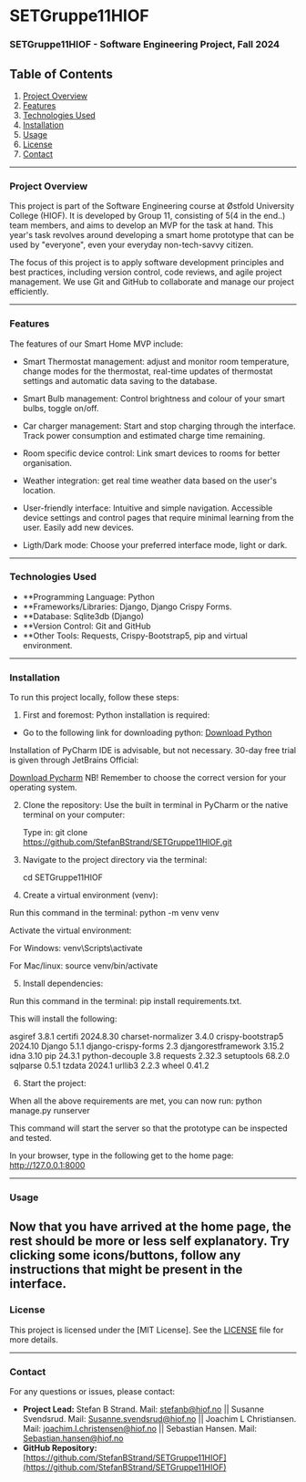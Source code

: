 # SETGruppe11HIOF

### **SETGruppe11HIOF - Software Engineering Project, Fall 2024**

## **Table of Contents**

1. [Project Overview](#project-overview)
2. [Features](#features)
3. [Technologies Used](#technologies-used)
4. [Installation](#installation)
5. [Usage](#usage)
6. [License](#license)
7. [Contact](#contact)

---

### **Project Overview**

This project is part of the Software Engineering course at Østfold University College (HIOF). It is developed by Group 11, consisting of 5(4 in the end..) team members, and aims to develop an MVP for the task at hand. This year's task revolves around developing a smart home prototype that can be used by "everyone", even your everyday non-tech-savvy citizen.

The focus of this project is to apply software development principles and best practices, including version control, code reviews, and agile project management. We use Git and GitHub to collaborate and manage our project efficiently.

---

### **Features**

The features of our Smart Home MVP include: 

- Smart Thermostat management: adjust and monitor room temperature, change modes for the thermostat, real-time updates of thermostat settings and automatic data saving to the database. 

- Smart Bulb management: Control brightness and colour of your smart bulbs, toggle on/off. 

- Car charger management: Start and stop charging through the interface. Track power consumption and estimated charge time remaining.

- Room specific device control: Link smart devices to rooms for better organisation. 

- Weather integration: get real time weather data based on the user's location. 

- User-friendly interface: Intuitive and simple navigation. Accessible device settings and control pages that require minimal learning from the user. Easily add new devices. 

- Ligth/Dark mode: Choose your preferred interface mode, light or dark. 


---

### **Technologies Used**

- **Programming Language: Python
- **Frameworks/Libraries: Django, Django Crispy Forms. 
- **Database: Sqlite3db (Django)
- **Version Control: Git and GitHub
- **Other Tools: Requests, Crispy-Bootstrap5, pip and virtual environment. 

---

### **Installation**

To run this project locally, follow these steps:

1. First and foremost: Python installation is required:  

- Go to the following link for downloading python: [Download Python](https://www.python.org/downloads)

 Installation of PyCharm IDE is advisable, but not necessary. 30-day free trial is given through JetBrains Official: 

[Download Pycharm](https://www.jetbrains.com/pycharm/download/?section=mac) NB! Remember to choose the correct version for your operating system.  



2. Clone the repository: Use the built in terminal in PyCharm or the native terminal on your computer:

   Type in: git clone https://github.com/StefanBStrand/SETGruppe11HIOF.git

3. Navigate to the project directory via the terminal:
  
   cd SETGruppe11HIOF

4. Create a virtual environment (venv): 

 Run this command in the terminal: python -m venv venv

 Activate the virtual environment:

For Windows: venv\Scripts\activate

For Mac/linux: source venv/bin/activate

5. Install dependencies:

 Run this command in the terminal: pip install requirements.txt. 

This will install the following: 

asgiref             3.8.1
certifi             2024.8.30
charset-normalizer  3.4.0
crispy-bootstrap5   2024.10
Django              5.1.1
django-crispy-forms 2.3
djangorestframework 3.15.2
idna                3.10
pip                 24.3.1
python-decouple     3.8
requests            2.32.3
setuptools          68.2.0
sqlparse            0.5.1
tzdata              2024.1
urllib3             2.2.3
wheel               0.41.2


6. Start the project:
  
 When all the above requirements are met, you can now run: python manage.py runserver

 This command will start the server so that the prototype can be inspected and tested. 

 In your browser, type in the following get to the home page: http://127.0.0.1:8000

---

### **Usage**

Now that you have arrived at the home page, the rest should be more or less self explanatory. Try clicking some icons/buttons, follow any instructions that might be present in the interface. 
---


### **License**

This project is licensed under the [MIT License]. See the [LICENSE](LICENSE) file for more details.

---

### **Contact**

For any questions or issues, please contact:

- **Project Lead:** Stefan B Strand. Mail: stefanb@hiof.no || Susanne Svendsrud. Mail: Susanne.svendsrud@hiof.no || Joachim L Christiansen. Mail: joachim.l.christensen@hiof.no || Sebastian Hansen. Mail: Sebastian.hansen@hiof.no
- **GitHub Repository:** [https://github.com/StefanBStrand/SETGruppe11HIOF](https://github.com/StefanBStrand/SETGruppe11HIOF)
